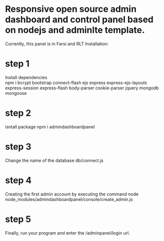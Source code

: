 # Responsive open source admin dashboard and control panel based on nodejs and adminlte template.
Currently, this panel is in Farsi and RLT
Installation:
# step 1
Install dependencies
<br/>
npm i bcrypt bootstrap connect-flash ejs express express-ejs-layouts express-session express-flash body-parser cookie-parser jquery mongodb mongoose
# step 2
isntall package
npm i admindashboardpanel
# step 3
Change the name of the database
db/connect.js
# step 4
Creating the first admin account by executing the command node node_modules/admindashboardpanel/console/create_admin.js
# step 5
Finally, run your program and enter the /adminpanel/login url.
